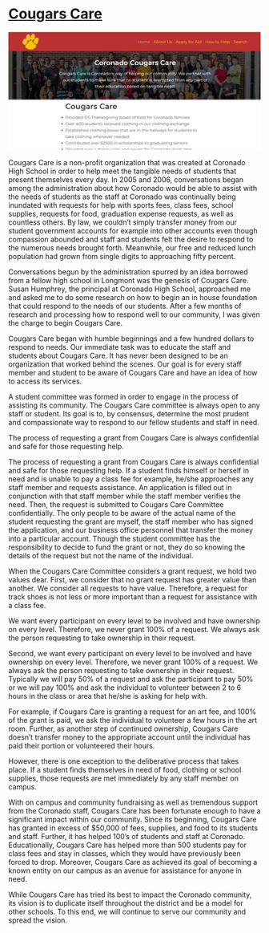 # [Cougars Care](https://coding-for-social-service.github.io/)

![Screenshot](https://github.com/Coding-for-Social-Service/coding-for-social-service.github.io/blob/master/assets/images/Cougars-Care-Screenshot.png?raw=true)

Cougars Care is a non-profit organization that was created at Coronado High School in order to help meet the tangible needs of students that present themselves every day. In 2005 and 2006, conversations began among the administration about how Coronado would be able to assist with the needs of students as the staff at Coronado was continually being inundated with requests for help with sports fees, class fees, school supplies, requests for food, graduation expense requests, as well as countless others. By law, we couldn’t simply transfer money from our student government accounts for example into other accounts even though compassion abounded and staff and students felt the desire to respond to the numerous needs brought forth. Meanwhile, our free and reduced lunch population had grown from single digits to approaching fifty percent.

Conversations begun by the administration spurred by an idea borrowed from a fellow high school in Longmont was the genesis of Cougars Care. Susan Humphrey, the principal at Coronado High School, approached me and asked me to do some research on how to begin an in house foundation that could respond to the needs of our students. After a few months of research and processing how to respond well to our community, I was given the charge to begin Cougars Care.

Cougars Care began with humble beginnings and a few hundred dollars to respond to needs. Our immediate task was to educate the staff and students about Cougars Care. It has never been designed to be an organization that worked behind the scenes. Our goal is for every staff member and student to be aware of Cougars Care and have an idea of how to access its services.

A student committee was formed in order to engage in the process of assisting its community. The Cougars Care committee is always open to any staff or student. Its goal is to, by consensus, determine the most prudent and compassionate way to respond to our fellow students and staff in need.

The process of requesting a grant from Cougars Care is always confidential and safe for those requesting help.

The process of requesting a grant from Cougars Care is always confidential and safe for those requesting help. If a student finds himself or herself in need and is unable to pay a class fee for example, he/she approaches any staff member and requests assistance. An application is filled out in conjunction with that staff member while the staff member verifies the need. Then, the request is submitted to Cougars Care Committee confidentially. The only people to be aware of the actual name of the student requesting the grant are myself, the staff member who has signed the application, and our business office personnel that transfer the money into a particular account. Though the student committee has the responsibility to decide to fund the grant or not, they do so knowing the details of the request but not the name of the individual.

When the Cougars Care Committee considers a grant request, we hold two values dear. First, we consider that no grant request has greater value than another. We consider all requests to have value. Therefore, a request for track shoes is not less or more important than a request for assistance with a class fee.

We want every participant on every level to be involved and have ownership on every level. Therefore, we never grant 100% of a request. We always ask the person requesting to take ownership in their request.

Second, we want every participant on every level to be involved and have ownership on every level. Therefore, we never grant 100% of a request. We always ask the person requesting to take ownership in their request. Typically we will pay 50% of a request and ask the participant to pay 50% or we will pay 100% and ask the individual to volunteer between 2 to 6 hours in the class or area that he/she is asking for help with.

For example, if Cougars Care is granting a request for an art fee, and 100% of the grant is paid, we ask the individual to volunteer a few hours in the art room. Further, as another step of continued ownership, Cougars Care doesn’t transfer money to the appropriate account until the individual has paid their portion or volunteered their hours.

However, there is one exception to the deliberative process that takes place. If a student finds themselves in need of food, clothing or school supplies, those requests are met immediately by any staff member on campus.

With on campus and community fundraising as well as tremendous support from the Coronado staff, Cougars Care has been fortunate enough to have a significant impact within our community. Since its beginning, Cougars Care has granted in excess of $50,000 of fees, supplies, and food to its students and staff. Further, it has helped 100’s of students and staff at Coronado. Educationally, Cougars Care has helped more than 500 students pay for class fees and stay in classes, which they would have previously been forced to drop. Moreover, Cougars Care as achieved its goal of becoming a known entity on our campus as an avenue for assistance for anyone in need.

While Cougars Care has tried its best to impact the Coronado community, its vision is to duplicate itself throughout the district and be a model for other schools. To this end, we will continue to serve our community and spread the vision.


